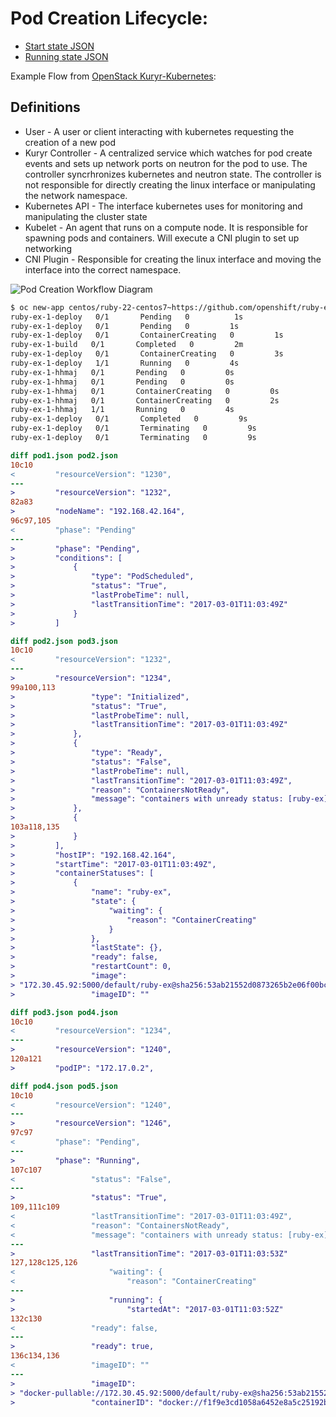 

Pod Creation Lifecycle:
===

* [Start state JSON](pending.json)
* [Running state JSON](running.json)

Example Flow from [OpenStack Kuryr-Kubernetes](https://github.com/openstack/kuryr-kubernetes):

Definitions
---
* User - A user or client interacting with kubernetes requesting the creation of a new pod
* Kuryr Controller - A centralized service which watches for pod create events and sets up network ports on neutron for the pod to use. The controller syncrhronizes kubernetes and neutron state. The controller is not responsible for directly creating the linux interface or manipulating the network namespace.
* Kubernetes API - The interface kubernetes uses for monitoring and manipulating the cluster state
* Kubelet - An agent that runs on a compute node. It is responsible for spawning pods and containers. Will execute a CNI plugin to set up networking
* CNI Plugin - Responsible for creating the linux interface and moving the interface into the correct namespace.

![Pod Creation Workflow Diagram](https://raw.githubusercontent.com/openstack/kuryr-kubernetes/master/doc/images/pod_creation_flow.png)

```sh
$ oc new-app centos/ruby-22-centos7~https://github.com/openshift/ruby-ex.git
ruby-ex-1-deploy   0/1       Pending   0          1s
ruby-ex-1-deploy   0/1       Pending   0         1s
ruby-ex-1-deploy   0/1       ContainerCreating   0         1s
ruby-ex-1-build   0/1       Completed   0         2m
ruby-ex-1-deploy   0/1       ContainerCreating   0         3s
ruby-ex-1-deploy   1/1       Running   0         4s
ruby-ex-1-hhmaj   0/1       Pending   0         0s
ruby-ex-1-hhmaj   0/1       Pending   0         0s
ruby-ex-1-hhmaj   0/1       ContainerCreating   0         0s
ruby-ex-1-hhmaj   0/1       ContainerCreating   0         2s
ruby-ex-1-hhmaj   1/1       Running   0         4s
ruby-ex-1-deploy   0/1       Completed   0         9s
ruby-ex-1-deploy   0/1       Terminating   0         9s
ruby-ex-1-deploy   0/1       Terminating   0         9s
```

```diff
diff pod1.json pod2.json 
10c10
<         "resourceVersion": "1230",
---
>         "resourceVersion": "1232",
82a83
>         "nodeName": "192.168.42.164",
96c97,105
<         "phase": "Pending"
---
>         "phase": "Pending",
>         "conditions": [
>             {
>                 "type": "PodScheduled",
>                 "status": "True",
>                 "lastProbeTime": null,
>                 "lastTransitionTime": "2017-03-01T11:03:49Z"
>             }
>         ]
```
```diff
diff pod2.json pod3.json 
10c10
<         "resourceVersion": "1232",
---
>         "resourceVersion": "1234",
99a100,113
>                 "type": "Initialized",
>                 "status": "True",
>                 "lastProbeTime": null,
>                 "lastTransitionTime": "2017-03-01T11:03:49Z"
>             },
>             {
>                 "type": "Ready",
>                 "status": "False",
>                 "lastProbeTime": null,
>                 "lastTransitionTime": "2017-03-01T11:03:49Z",
>                 "reason": "ContainersNotReady",
>                 "message": "containers with unready status: [ruby-ex]"
>             },
>             {
103a118,135
>             }
>         ],
>         "hostIP": "192.168.42.164",
>         "startTime": "2017-03-01T11:03:49Z",
>         "containerStatuses": [
>             {
>                 "name": "ruby-ex",
>                 "state": {
>                     "waiting": {
>                         "reason": "ContainerCreating"
>                     }
>                 },
>                 "lastState": {},
>                 "ready": false,
>                 "restartCount": 0,
>                 "image":
> "172.30.45.92:5000/default/ruby-ex@sha256:53ab21552d0873265b2e06f00bc29f3b4699ecb7c5a7b77b2d189e44b2c3ce1b",
>                 "imageID": ""
```
```diff
diff pod3.json pod4.json 
10c10
<         "resourceVersion": "1234",
---
>         "resourceVersion": "1240",
120a121
>         "podIP": "172.17.0.2",
```
```diff
diff pod4.json pod5.json 
10c10
<         "resourceVersion": "1240",
---
>         "resourceVersion": "1246",
97c97
<         "phase": "Pending",
---
>         "phase": "Running",
107c107
<                 "status": "False",
---
>                 "status": "True",
109,111c109
<                 "lastTransitionTime": "2017-03-01T11:03:49Z",
<                 "reason": "ContainersNotReady",
<                 "message": "containers with unready status: [ruby-ex]"
---
>                 "lastTransitionTime": "2017-03-01T11:03:53Z"
127,128c125,126
<                     "waiting": {
<                         "reason": "ContainerCreating"
---
>                     "running": {
>                         "startedAt": "2017-03-01T11:03:52Z"
132c130
<                 "ready": false,
---
>                 "ready": true,
136c134,136
<                 "imageID": ""
---
>                 "imageID":
> "docker-pullable://172.30.45.92:5000/default/ruby-ex@sha256:53ab21552d0873265b2e06f00bc29f3b4699ecb7c5a7b77b2d189e44b2c3ce1b",
>                 "containerID": "docker://f1f9e3cd1058a6452e8a5c25192b1f4b1eb1d5f42df8042402eeedc395a63715"
```
